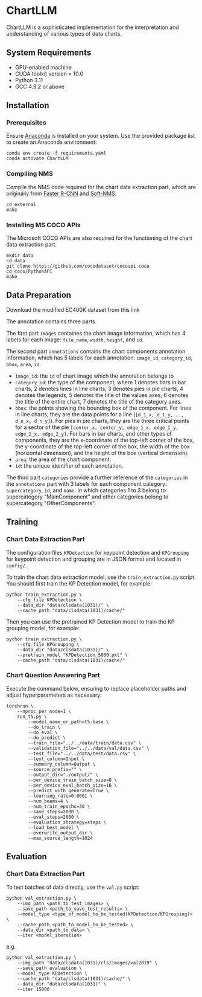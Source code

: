 # ChartLLM

ChartLLM is a sophisticated implementation for the interpretation and understanding of various types of data charts.

## System Requirements

- GPU-enabled machine
- CUDA toolkit version = 10.0
- Python 3.11
- GCC 4.9.2 or above
  
## Installation

### Prerequisites

Ensure [Anaconda](https://anaconda.org) is installed on your system. Use the provided package list to create an Anaconda environment:

```shell
conda env create -f requirements.yaml
conda activate ChartLLM
```

### Compiling NMS

Compile the NMS code required for the chart data extraction part, which are originally from [Faster R-CNN](https://github.com/rbgirshick/py-faster-rcnn/blob/master/lib/nms/cpu_nms.pyx) and [Soft-NMS](https://github.com/bharatsingh430/soft-nms/blob/master/lib/nms/cpu_nms.pyx).

```shell
cd external
make
```

### Installing MS COCO APIs

The Microsoft COCO APIs are also required for the functioning of the chart data extraction part.

```shell
mkdir data
cd data
git clone https://github.com/cocodataset/cocoapi coco
cd coco/PythonAPI
make
```

## Data Preparation

Download the modified EC400K dataset from this link 

The annotation contains three parts. 

The first part `images` containes the chart image information, which has 4 labels for each image: `file_name`, `width`, `height`, and `id`. 

The second part `annotations` contains the chart components annotation information, which has 5 labels for each annotation: `image_id`, `category_id`,   `bbox`, `area`, `id`.

- `image_id`: the `id` of chart image which the annotation belongs to
- `category_id`: the type of the component, where 1 denotes bars in bar charts, 2 denotes lines in line charts, 3 denotes pies in pie charts, 4 denotes the legends, 5 denotes the title of the values axes, 6 denotes the title of the entire chart, 7 denotes the title of the category axes.
- `bbox`: the points showing the bounding box of the component. For lines in line charts, they are the data points for a line (`[d_1_x, d_1_y, …., d_n_x, d_n_y]`). For pies in pie charts, they are the three critical points for a sector of the pie `[center_x, center_y, edge_1_x, edge_1_y, edge_2_x, edge_2_y]`. For bars in bar charts, and other types of components, they are the x-coordinate of the top-left corner of the box, the y-coordinate of the top-left corner of the box, the width of the box (horizontal dimension), and the height of the box (vertical dimension).
- `area`: the area of the chart component.
- `id`: the unique identifier of each annotation.

The third part `categories` provide a further reference of the `categories` in the `annotations` part with 3 labels for each component category: `supercategory`, `id`, and `name`. In which categories 1 to 3 belong to supercategory "MainComponent" and other categories belong to supercategory "OtherComponents".

## Training 

### Chart Data Extraction Part

The configuration files `KPDetection` for keypoint detection and `KPGrouping` for keypoint detection and grouping are in JSON format and located in `config/`.

To train the chart data extraction model, use the `train_extraction.py` script. You should first train the KP Detection model, for example:

```shell
python train_extraction.py \
    --cfg_file KPDetection \
    --data_dir "data/clsdata(1031)/" \
    --cache_path "data/clsdata(1031)/cache/"
```

Then you can use the pretrained KP Detection model to train the KP grouping model, for example:

```shell
python train_extraction.py \
    --cfg_file KPGrouping \
    --data_dir "data/clsdata(1031)/" \
    --pretrain_model "KPDetection_5000.pkl" \
    --cache_path "data/clsdata(1031)/cache/"
```

### Chart Question Answering Part

Execute the command below, ensuring to replace placeholder paths and adjust hyperparameters as necessary:

```shell
torchrun \
    --nproc_per_node=1 \
    run_t5.py \
        --model_name_or_path=t5-base \
        --do_train \
        --do_eval \
        --do_predict \
        --train_file="../../data/train/data.csv" \
        --validation_file="../../data/val/data.csv" \
        --test_file="../../data/test/data.csv" \
        --text_column=Input \
        --summary_column=Output \
        --source_prefix="" \
        --output_dir="./output/" \
        --per_device_train_batch_size=8 \
        --per_device_eval_batch_size=16 \
        --predict_with_generate=True \
        --learning_rate=0.0001 \
        --num_beams=4 \
        --num_train_epochs=30 \
        --save_steps=2000 \
        --eval_steps=2000 \
        --evaluation_strategy=steps \
        --load_best_model \
        --overwrite_output_dir \
        --max_source_length=1024
```

## Evaluation

### Chart Data Extraction Part

To test batches of data directly, use the `val.py` script:

```shell
python val_extraction.py \
    --img_path <path_to_test_images> \
    --save_path <path_to_save_test_results> \
    --model_type <type_of_model_to_be_tested(KPDetection/KPGrouping)> \
    --cache_path <path_to_model_to_be_tested> \
    --data_dir <path_to_data> \
    --iter <model_iteration>
```

e.g.

```shell
python val_extraction.py \
    --img_path "data/clsdata(1031)/cls/images/val2019" \
    --save_path evaluation \
    --model_type KPDetection \
    --cache_path "data/clsdata(1031)/cache/" \
    --data_dir "data/clsdata(1031)" \
    --iter 15000
```